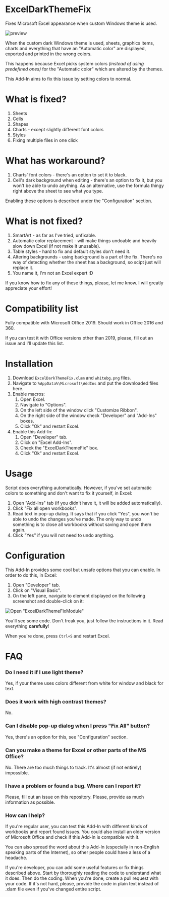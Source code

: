 # ExcelDarkThemeFix
Fixes Microsoft Excel appearance when custom Windows theme is used.

![preview](https://user-images.githubusercontent.com/34414488/90824725-8828aa80-e340-11ea-82db-ef3a5a36ed0e.png)

When the custom dark Windows theme is used, sheets, graphics items, charts and everything that have an "Automatic color" are displayed, exported and printed in the wrong colors.

This happens because Excel picks system colors *(instead of using predefined ones)* for the "Automatic color" which are altered by the themes.

This Add-In aims to fix this issue by setting colors to normal.

# What is fixed?

1. Sheets
1. Cells
1. Shapes
1. Charts - except slightly different font colors
1. Styles
1. Fixing multiple files in one click

# What has workaround?

1. Charts' font colors - there's an option to set it to black.
1. Cell's dark background when editing - there's an option to fix it, but you won't be able to undo anything. As an alternative, use the formula thingy right above the sheet to see what you type.

Enabling these options is described under the "Configuration" section.

# What is not fixed?

1. SmartArt - as far as I've tried, unfixable.
1. Automatic color replacement - will make things undoable and heavily slow down Excel (if not make it unusable).
1. Table styles - hard to fix and default styles don't need it.
1. Altering backgrounds - using background is a part of the fix. There's no way of detecting whether the sheet has a background, so scipt just will replace it.
1. You name it, I'm not an Excel expert :D

If you know how to fix any of these things, please, let me know. I will greatly appreciate your effort!

# Compatibility list

Fully compatible with Microsoft Office 2019. Should work in Office 2016 and 360.

If you can test it with Office versions other than 2019, please, fill out an issue and I'll update this list.

# Installation

1. Download `ExcelDarkThemeFix.xlam` and `whitebg.png` files.
1. Navigate to `%AppData%\Microsoft\AddIns` and put the downloaded files here.
1. Enable macros:
   1. Open Excel.
   1. Navigate to "Options".
   1. On the left side of the window click "Customize Ribbon".
   1. On the right side of the window check "Developer" and "Add-Ins" boxes.
   1. Click "Ok" and restart Excel.
1. Enable this Add-In:
   1. Open "Developer" tab.
   1. Click on "Excel Add-Ins".
   1. Check the "ExcelDarkThemeFix" box.
   1. Click "Ok" and restart Excel.

# Usage

Script does everything automatically. However, if you've set automatic colors to something and don't want to fix it yourself, in Excel:

1. Open "Add-Ins" tab (if you didn't have it, it will be added automatically).
1. Click "Fix all open workbooks".
1. Read text in pop-up dialog. It says that if you click "Yes", you won't be able to undo the changes you've made. The only way to undo something is to close all workbooks without saving and open them again.
1. Click "Yes" if you will not need to undo anything.

# Configuration

This Add-In provides some cool but unsafe options that you can enable. In order to do this, in Excel:

1. Open "Developer" tab.
1. Click on "Visual Basic".
1. On the left pane, navigate to element displayed on the following screenshot and double-click on it:

![Open "ExcelDarkThemeFixModule"](https://user-images.githubusercontent.com/34414488/90905218-8ad6de80-e3d8-11ea-8369-9ebb11ffafca.png)

You'll see some code. Don't freak you, just follow the instructions in it. Read everything **carefully**!

When you're done, press `Ctrl+S` and restart Excel.

# FAQ

### Do I need it if I use light theme?

Yes, if your theme uses colors different from white for window and black for text.

### Does it work with high contrast themes?

No.

### Can I disable pop-up dialog when I press "Fix All" button?

Yes, there's an option for this, see "Configuration" section.

### Can you make a theme for Excel or other parts of the MS Office?

No. There are too much things to track. It's almost (if not entirely) impossible.

### I have a problem or found a bug. Where can I report it?

Please, fill out an issue on this repository. Please, provide as much information as possible.

### How can I help?

If you're regular user, you can test this Add-In with different kinds of workbooks and report found issues. You could also install an older version of Microsoft Office and check if this Add-In is compatible with it.

You can also spread the word about this Add-In (especially in non-English speaking parts of the Internet), so other people could have a less of a headache.

If you're developer, you can add some useful features or fix things described above. Start by thoroughly reading the code to understand what it does. Then do the coding. When you're done, create a pull request with your code. If it's not hard, please, provide the code in plain text instead of .xlam file even if you've changed entire script.
